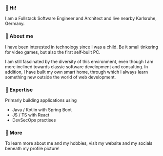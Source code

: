 ### 👋 Hi!

I am a Fullstack Software Engineer and Architect and live nearby Karlsruhe, Germany.

### 💬 About me

I have been interested in technology since I was a child. Be it small tinkering for video games, 
but also the first self-built PC.

I am still fascinated by the diversity of this environment, even though I am more inclined 
towards classic software development and consulting. In addition, I have built my own smart home,
through which I always learn something new outside the world of web development.

### 🔭 Expertise

Primarly building applications using

 - Java / Kotlin with Spring Boot
 - JS / TS with React
 - DevSecOps practises

### 🤔 More

To learn more about me and my hobbies, visit my website and my socials beneath my profile picture!
